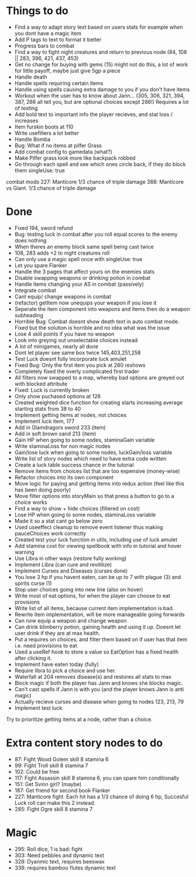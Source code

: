 # Things to do

<ul>
  <li>Find a way to adapt story text based on users stats for example when you dont have a magic item</li>
  <li>Add P tags to text to format it better</li>
  <li>Progress bars to combat</li>
  <li>Find a way to fight night creatures and return to previous node (84, 108 || 283, 396, 421, 437, 453)</li>
  <li>Get no change for buying with gems (15) might not do this, a lot of work for little payoff, maybe just give 5gp a piece</li>
  <li>Handle death</li>
  <li>Handle spells requiring certain items</li>
  <li>Handle using spells causing extra damage to you if you don't have items</li>
  <li>Workout when the user has to know about Jann... (305, 306, 321, 394, 387, 286 all tell you, but are optional choices except 286!) Requires a lot of testing</li>
  <li>Add bold text to important info the player recieves, and stat loss / increases</li>
  <li>Item furskin boots at 110</li>
  <li>Write usefilters a lot better</li>
  <li>Handle Bomba</li>
  <li>Bug: What if no items at pilfer Grass</li>
  <li>Add combat config to gamedata (what?)</li>
  <li>Make Pilfer grass look more like backpack robbed</li>
  <li>Go through each spell and see which ones circle back, if they do block them singleUse: true</li>
</ul>

combat mods
227: Manticore 1/3 chance of triple damage
388: Manticore vs Giant. 1/3 chance of triple damage

# Done

<ul>
  <li>Fixed 194, sword refund</li>
  <li>Bug: testing luck in combat after you roll equal scores to the enemy does nothing</li>
  <li>When theres an enemy block same spell being cast twice</li>
  <li>108, 283 adds +2 to night creatures roll</li>
  <li>Can only use a magic spell once with singleUse: true</li>
  <li>Let you spare Flanker</li>
  <li>Handle the 3 pages that affect yours on the enemies stats</li>
  <li>Disable swapping weapons or drinking potion in combat</li>
  <li>Handle items changing your AS in combat (passively)</li>
  <li>Integrate combat</li>
  <li>Cant equip/ change weapons in combat</li>
  <li>(refactor) getItem now unequips your weapon if you lose it</li>
  <li>Seperate the item component into weapons and items then do a weapon subheading</li>
  <li>Horrible Bug: Combat doesnt show death text in auto combat mode. Fixed but the solution is horrible and no idea what was the issue</li>
  <li>Lose 4 skill points if you have no weapon</li>
  <li>Look into greying out unselectable choices instead</li>
  <li>A lot of minigames, nearly all done</li>
  <li>Dont let player see same box twice 145,403,251,258</li>
  <li>Test Luck doesnt fully incorporate luck amulet</li>
  <li>Fixed Bug: Only the first item you pick at 280 reshows</li>
  <li>Completely fixed the overly complicated first trader</li>
  <li>All filters now swapped to a map, whereby bad options are greyed out with blocked attribute</li>
  <li>Fixed: Luck is currently broken</li>
  <li>Only show puchased options at 126</li>
  <li>Created weighted dice function for creating starts increasing average starting stats from 38 to 40</li>
  <li>Implement getting items at nodes, not choices</li>
  <li>Implement luck item, 177</li>
  <li>Add in Glamdragors sword 233 (item)</li>
  <li>Add in soft brown sand 213 (item)</li>
  <li>Gain HP when going to some nodes, staminaGain variable</li>
  <li>Write staminaLoss for non magic nodes</li>
  <li>Gain/lose luck when going to some nodes, luckGain/loss variable</li>
  <li>Write list of story nodes which need to have extra code written</li>
  <li>Create a luck table success chance in the tutorial</li>
  <li>Remove items from choices list that are too expensive (money-wise)</li>
  <li>Refactor choices into its own component</li>
  <li>Move logic for paying and getting items into redux action (feel like this has been doing poorly)</li>
  <li>Move filter options into storyMain so that press a button to go to a choice works</li>
  <li>Find a way to show + hide choices (filtered on cost)</li>
  <li>Lose HP when going to some nodes, staminaLoss variable</li>
  <li>Made it so a stat cant go below zero</li>
  <li>Used useeffect cleanup to remove event listener thus making pauceChoices work correctly</li>
  <li>Created test your luck function in utils, including use of luck amulet</li>
  <li>Add stamina cost for viewing spellbook with info in tutorial and hover warning</li>
  <li>Use Libra in other ways (restore fully working)</li>
  <li>Implement Libra (can cure and revitilize)</li>
  <li>Implement Curses and Diseases (curses done)</li>
  <li>You lose 3 hp if you havent eaten, can be up to 7 with plague (3) and spirits curse (1)</li>
  <li>Stop user choices going into new line (also on hover)</li>
  <li>Write most of eat options, for when the player can choose to eat provisions</li>
  <li>Write list of all items, because current item implementation is bad.</li>
  <li>Rewrite item implementation, will be more manageable going forwards</li>
  <li>Can now equip a weapon and change weapon</li>
  <li>Can drink blimberry potion, gaining health and using it up. Doesnt let user drink if they are at max health.</li>
  <li>Put a requires on choices, and filter them based on if user has that item i.e. need provisions to eat</li>
  <li>Used a useRef hook to store a value so EatOption has a fixed health after clicking it.</li>
  <li>Implement have eaten today (fully)</li>
  <li>Require libra to pick a choice and use her.</li>
  <li>Waterfall at 204 removes disease(s) and restores all stats to max</li>
  <li>Block magic if both the player has Jann and knows she blocks magic.</li>
  <li>Can't cast spells if Jann is with you (and the player knows Jann is anti magic)</li>
  <li>Actually recieve curses and disease when going to nodes 123, 213, 79</li>
  <li>Implement test luck</li>
</ul>

Try to prioritize getting items at a node, rather than a choice.


# Extra content story nodes to do

<ul>
<!-- <li>2: Fight Serpent Skill 7 Stamina 8</li> -->
<!-- <li>4: Use Key if have it</li> -->
<!-- <li>20: Fight Skunkbear Skill 7 Stamina 5 (you lose 2 AS)</li> -->
<!-- <li>21: Add eat food option </li> -->
<!-- <li>22: Trader Pipe roll </li> -->
<!-- <li>23: Check if tested luck at node 38</li> -->
<!-- <li>25: Use up Libra</li> -->
<!-- <li>29: Choose artefact to give</li> -->
<!-- <li>31: Possibly lose 3 hp</li> -->
<!-- <li>32: Choose 2 items to give up</li> -->
<!-- <li>33: Choice costs 2 gp</li> -->
<!-- <li>35: Can eat food if you wish 2 or 1 hp</li> -->
<!-- <li>36: Possibly lose 3 hp</li> -->
<!-- <li>37: Get Jann</li> -->
<!-- <li>45: Possibly lose 3 hp</li> -->
<!-- <li>47: Fight Goblin Skill 7 Stamina 6</li> -->
<!-- <li>48: Takes either spell book or 2 magic items</li> -->
<!-- <li>50: Get collar</li> -->
<!-- <li>57: Get 12 gold, lose 1 item user chooses</li> -->
<!-- <li>72: Lose 1 AS when using axe</li> -->
<!-- <li>74: Fight Wolfhound skill 7 stamina 6</li> -->
<!-- <li>79: Get plague (-3 hp per day)</li> -->
<!-- <li>82: Test luck</li> -->
<li>87: Fight Wood Golem skill 8 stamina 6</li>
<!-- <li>88: Options depend on items (pipe)</li> -->
<!-- <li>93: Must roll 2 dice once, - stamina each time, try more times if wanted</li> -->
<li>99: Fight Troll skill 8 stamina 7</li>
<!-- <li>100: Options depend on Jann</li> -->
<!-- <li>101: Nothing leads here</li> -->
<li>102: Could be free</li>
<!-- <li>104: Fight 2 Bandit's skill 7,7 stamina 6,5</li> -->
<!-- <li>106: Merchant</li> -->
<!-- <li>108: add +2 to night creatures roll</li> -->
<!-- <li>112: Libra choice</li> -->
<li>117: Fight Assassin skill 8 stamina 6, you can spare him conditionally</li>
<!-- <li>122: Get item Armband + 2 AS if using sword</li> -->
<!-- <li>123: Go to previous reference, roll to determine who we fight</li> -->
<!-- <li>124: Get cursed, from now on lose +1 stamina for all stamina loss actions except magic</li> -->
<!-- <li>126: Only view purchased items</li> -->
<!-- 130: Libra option -->
<!-- <li>133: Test luck if you want</li> -->
<!-- <li>141: Barter or not for the axe</li> -->
<!-- <li>142: Try to roll lower than skill, unlimited tries, - AS for weapon chosen each try</li> -->
<!-- <li>144: Test luck</li> -->
<li>151: Get Svinn girl? (maybe)</li>
<!-- <li>161: You have to pay, so block this option if not enough GP</li> -->
<!-- <li>162: Fight Hill Gaint skill 9 stamina 11</li> -->
<!-- <li>165: Keep testing your luck, until success 3 times in a row. -3 hp each time</li> -->
<!-- <li>168: Lose all provisions </li> -->
<!-- <li>171: Either option means Jann stays</li> -->
<!-- <li>177: Luck item</li> -->
<!-- <li>182: Give him axe if have it, or give him something else</li> -->
<!-- <li>185: Lose weapon, -4 skill if no weapon</li> -->
<li>187: Get friend for second book Flanker</li>
<!-- <li>194: Can take sword and leave the old one behind, does +1 damage. If unwanted you can test your luck, if pass, sell it again.</li> -->
<!-- <li>203: Fight Elvin skill 6+2 stamina 4</li> -->
<!-- <li>204: Waterfall cures you of all except disease</li> -->
<!-- <li>205: Lose Jann</li> -->
<!-- <li>206: Dead if no Libra</li> -->
<!-- <li>207: Fight Hill Giant skill 9 stamina 11</li> -->
<!-- <li>213: Curse of Alianna -2 skill until removed</li> -->
<!-- <li>214: Trader broadsword barter</li> -->
<!-- <li>218: Remove each item based on Test your Luck roll</li> -->
<li>227: Manticore fight. Each hit has a 1/3 chance of doing 6 hp, Succesful Luck roll can make this 2 instead.</li>
<!-- <li>228: Roll one die three times, if less than skill, you escape, if not call Libra, if not you die.</li> -->
<!-- <li>233: Get free waterfall pass</li> -->
<!-- <li>254: A dice determines where you go</li> -->
<!-- <li>257: The option to buy food 2 gp for 2 provisions</li> -->
<!-- <li>258: Minigame, 5 coins and a key up for grabs, for each pick one and Test Luck, if fail lose half hp rounded down. If you get key, can view it at 199</li> -->
<!-- <li>261: Lose all items except equipped weapon</li> -->
<!-- <li>269: Test Luck - if fail you die</li> -->
<!-- <li>270: Roll dice if 1 - 4 take that damage</li> -->
<!-- <li>276: Can kill you if Jann is with you. Text is dynamic.</li> -->
<!-- <li>277: Roll 2 dice, If equals luck, -1 hp, if over luck, -3 hp. If two 6's you die. Other pages affect these numbers.</li> -->
<!-- <li>283: Get 2 hp if no enemies fought or 1 hp if fought</li> -->
<li>285: Fight Ogre skill 8 stamina 7</li>
</ul>

# Magic

<ul>
<li>295: Roll dice, 1 is bad: fight</li>
<li>303: Need pebbles and dynamic text</li>
<!-- <li>317: Weaken troll skill 4 stamina 7, 50/50 it gets strong after round 4</li> -->
<!-- <li>325: Fights at half skill for 4 rounds Manticore</li> -->
<li>328: Dyanmic text, requires beeswax</li>
<!-- <li>330: Add + 3 to roll at 277</li> -->
<!-- <li>338: Fight weakened Hill Giant skill 6 stamina 11</li> -->
<li>339: requires bamboo flutes dynamic text</li>
<!-- <li>356: Can test luck, if success no fight, if fail fight with double skill.</li> -->
<!-- <li>366: Take 1d damage, if 6 test luck, if unlucky you die.</li> -->
<!-- <li>417: Take 1d damage for 1-5, if 6 you die.</li> -->
</ul>
